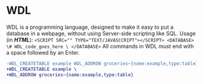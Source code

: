 # WDL
WDL is a programming language, designed to make it easy to put a database in a webpage, without using Server-side scripting like SQL.
Usage (in ***HTML***):
`<SCRIPT SRC="" TYPE="TEXT/JAVASCCRIPT"></SCRIPT>
<DATABASE>
\# WDL_code_goes_here \
</DATABASE>`
All commands in WDL *must* end with a space followed by an Enter.
```diff
-WDL_CREATETABLE example WDL_ADDROW groceries~{name:example,type:table}\
+WDL_CREATETABLE example \ 
+WDL_ADDROW groceries~{name:example,type:table}
```
